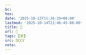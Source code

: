 ```yaml
---
bc:
hex:
date: '2025-10-13T11:26:29+08:00'
lastmod: '2025-10-14T21:46:45-08:00'
title: 󰐺
url: 󰐺
tags: [吏]
src: DCCV
note:
---
```

